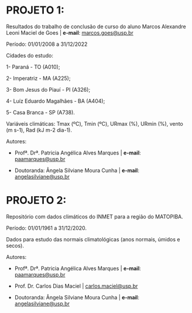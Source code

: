 #
# PROJETO 1: 

Resultados do trabalho de conclusão de curso do aluno Marcos Alexandre Leoni Maciel de Goes  | **e-mail**: marcos.goes@usp.br

Período: 01/01/2008 a 31/12/2022

Cidades do estudo: 

1- Paraná - TO (A010); 

2- Imperatriz - MA (A225);

3- Bom Jesus do Piauí - PI (A326);

4- Luíz Eduardo Magalhães - BA (A404);

5- Casa Branca - SP (A738).

Variáveis climáticas: Tmax (ºC), Tmin (ºC), URmax (%), URmin (%), vento (m s-1), Rad (kJ m-2 dia-1).

Autores:

* Profª. Drª. Patricia Angélica Alves Marques | **e-mail**: paamarques@usp.br 

* Doutoranda: Ângela Silviane Moura Cunha | **e-mail**: angelasilviane@usp.br

#
# PROJETO 2: 

Repositório com dados climáticos do INMET para a região do MATOPIBA. 

Período: 01/01/1961 a 31/12/2020.

Dados para estudo das normais climatológicas (anos normais, úmidos e secos).

Autores:

* Profª. Drª. Patricia Angélica Alves Marques | **e-mail**: paamarques@usp.br

* Prof. Dr. Carlos Dias Maciel | carlos.maciel@usp.br  

* Doutoranda: Ângela Silviane Moura Cunha | **e-mail**: angelasilviane@usp.br
